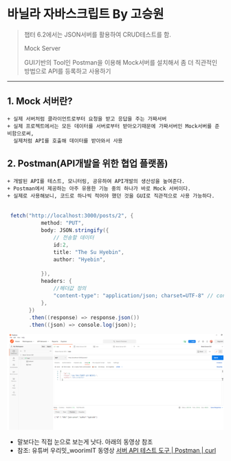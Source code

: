 # 바닐라 자바스크립트 By 고승원

> 챕터 6.2에서는 JSON서버를 활용하여 CRUD테스트를 함.
> 
> Mock Server
>
> GUI기반의 Tool인 Postman을 이용해 Mock서버를 설치해서 좀 더 직관적인 방법으로 API를 등록하고 사용하기
-----

##  1. Mock 서버란?
    + 실제 서버처럼 클라이언트로부터 요청을 받고 응답을 주는 가짜서버
    + 실제 프로젝트에서는 모든 데이터를 서버로부터 받아오기때문에 가짜서버인 Mock서버를 준비함으로써, 
      실제처럼 API를 호출해 데이터를 받아와서 사용
    
##  2. Postman(API개발을 위한 협업 플랫폼)
    + 개발된 API를 테스트, 모니터링, 공유하여 API개발의 생산성을 높여준다.
    + Postman에서 제공하는 아주 유용한 기능 중의 하나가 바로 Mock 서버이다.
    + 실제로 사용해보니, 코드로 하나씩 적어야 했던 것을 GUI로 직관적으로 사용 가능하다. 
    
 ~~~Java Script
 
  fetch("http://localhost:3000/posts/2", {
            method: "PUT",
            body: JSON.stringify({
                // 전송할 데이터
                id:2,
                title: "The Su Hyebin",
                author: "Hyebin",

            }),
            headers: { 
                //헤더값 정의
                "content-type": "application/json; charset=UTF-8" // content-type 정의
            },           
        })
        .then((response) => response.json())
        .then((json) => console.log(json));
~~~

![postman에서 GET하는 과정](./images/postman.png)
+ 말보다는 직접 눈으로 보는게 낫다. 아래의 동영상 참조
+ 참조: 유튜버 우리밋_woorimIT 동영상 [서버 API 테스트 도구 | Postman | curl](https://www.youtube.com/watch?v=0veQoK9V07k)
    
